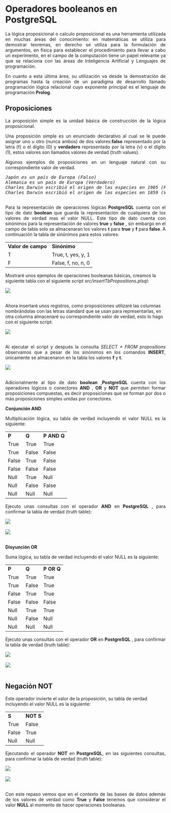 # Operadores booleanos en PostgreSQL

<p align="justify">
La lógica proposicional o calculo proposicional es una herramienta utilizada en muchas áreas del conocimiento: en matemáticas se utiliza para demostrar teoremas, en derecho se utiliza para la formulación de argumentos, en física para establecer el procedimiento para llevar a cabo un experimento, en el campo de la computación  tiene un papel relevante ya que se relaciona con las áreas de Inteligencia Artificial y Lenguajes de programación.
</p>
<p align="justify">
En cuanto a esta última área, su utilización va desde la demostración de programas hasta la creación de un paradigma de desarrollo llamado programación lógica relacional cuyo  exponente principal es el lenguaje de programación <strong>Prolog</strong>.
</p>
  <h2>Proposiciones</h2>
  <p align="justify">La proposición simple es la unidad básica de construcción de la lógica proposicional.</p>
  <p align="justify">Una proposición simple es un enunciado declarativo al cual se le puede asignar uno u otro (nunca ambos) de dos valores:<strong>falso</strong>  representado por la letra (f) o el dígito (0) y <strong>verdadero</strong> representado por la letra  (v) o el dígito (1), estos valores son llamados valores de verdad (truth values).</p>
  <p align="justify">Algunos ejemplos de proposiciones en un lenguaje natural con su correspondiente valor de verdad.</p>
  <pre>
<i>Japón es un país de Europa (Falso)</i> 
<i>Alemania es un país de Europa (Verdadero)</i> 
<i>Charles Darwin escribió el origen de las especies en 1905 (Falso)</i> 
<i>Charles Darwin escribió el origen de las especies en 1859 (Verdadero)</i>
  </pre>
  <p align="justify">Para la representación de operaciones lógicas <strong>PostgreSQL</strong> cuenta con el tipo de dato <strong>boolean</strong> que guarda la representación de cualquiera de los valores de verdad mas el valor NULL. Este tipo de dato cuenta con sinónimos para la representación de valores <strong>true</strong> y <strong>false</strong> , sin embargo en el campo de tabla solo se almacenaran los valores <strong>t</strong>  para <strong>true</strong>  y <strong>f</strong>  para <strong>false</strong>. A continuación la tabla de sinónimos para estos valores:</p>
  <table>
  <tr>
  <td><strong>Valor de campo</strong></td>
  <td><strong>Sinónimo</strong></td>
  </tr>
  <tr>
  <td>T</td>
  <td>True,  t,  yes,  y, 1</td>
  </tr>
  <tr>
  <td>F</td>
  <td>False, f, no, n, 0</td>
  </tr>
  </table>
  <p>
  Mostraré unos ejemplos de operaciones booleanas básicas, creamos la siguiente tabla con el siguiente script <i>src/insertTbPropositions.plsql</i>:
  </p>
<div>
<IMG src="images/tbPropositions.png">
</div><br>
  <p>Ahora insertaré unos registros, como proposiciones utilizaré las columnas nombrándolas con las letras standard que se usan para representarlas, en otra columna almacenaré su correspondiente valor de verdad, esto lo hago con el siguiente script.</p>
<div>
<IMG src="images/insertTbPropositions.png">
</div><br>
   <p align="justify">Al ejecutar el script y después la consulta <i>SELECT * FROM propositions</i> observamos que a pesar de los sinónimos en los comandos <strong>INSERT</strong>, únicamente se almacenaron en la tabla los valores <strong>f</strong>  y <strong>t</strong>.</p>
<div>
<IMG src="images/fig1.png">
</div><br>
<p align="justify">Adicionalmente al tipo de dato <strong>boolean</strong> ,<strong>PostgreSQL</strong> cuenta con los operadores lógicos o conectores <strong>AND</strong> , <strong>OR</strong>  y <strong>NOT</strong>  que permiten formar proposiciones compuestas, es decir proposiciones que se forman por dos o más proposiciones simples unidas por conectores.</p>
  <p></p><strong>Conjunción AND</strong>
  <p align="justify">Multiplicación lógica, su tabla de verdad incluyendo el valor NULL es la siguiente:</p>
  <table width="50%">
      <tr>
          <td><strong>P</strong></td>
          <td><strong>Q</strong></td>
          <td><strong>P AND Q</strong></td>
      </tr>
      <tr>
          <td>True</td>
          <td>True</td>
          <td>True</td>
      </tr>
      <tr>
          <td>True</td>
          <td>False</td>
          <td>False</td>
      </tr>
      <tr>
          <td>False</td>
          <td>True</td>
          <td>False</td>
      </tr>
      <tr>
          <td>False</td>
          <td>False</td>
          <td>False</td>
      </tr>
      <tr>
          <td>Null</td>
          <td>True</td>
          <td>Null</td>
      </tr>
      <tr>
          <td>Null</td>
          <td>False</td>
          <td>False</td>
      </tr>
      <tr>
          <td>Null</td>
          <td>Null</td>
          <td>Null</td>
      </tr>
  </table>
  <p align="justify">Ejecuto unas consultas con el operador <strong>AND</strong> en <strong>PostgreSQL</strong> , para confirmar la tabla de verdad (truth table):</p>
 <div>
 <IMG src="images/fig2.png">
 </div>
 <br>
 <div>
 <IMG src="images/fig3.png">
 </div><br>
    <p><strong>Disyunción OR</strong> </p>
    <p align="justify">Suma lógica, su tabla de verdad incluyendo el valor NULL es la siguiente:</p>
    <table>
        <tr>
            <td><strong>P</strong></td>
            <td><strong>Q</strong></td>
            <td><strong>P OR Q</strong></td>
        </tr>
        <tr>
            <td>True</td>
            <td>True</td>
            <td>True</td>
        </tr>
        <tr>
            <td>True</td>
            <td>False</td>
            <td>True</td>
        </tr>
        <tr>
            <td>False</td>
            <td>True</td>
            <td>True</td>
        </tr>
        <tr>
            <td>False</td>
            <td>False</td>
            <td>False</td>
        </tr>
        <tr>
            <td>Null</td>
            <td>True</td>
            <td>True</td>
        </tr>
        <tr>
            <td>Null</td>
            <td>False</td>
            <td>Null</td>
        </tr>
        <tr>
            <td>Null</td>
            <td>Null</td>
            <td>Null</td>
        </tr>
    </table>
    <p align="justify">Ejecuto unas consultas con el operador <strong>OR</strong> en <strong>PostgreSQL</strong> , para confirmar la tabla de verdad (truth table):</p>
    <div>
    <IMG src="images/fig4.png">
    </div><br>
    <div>
    <IMG src="images/fig5.png">
    </div><br>
    <p><h2>Negación NOT</h2></p>
    <p>Este operador invierte el valor de la proposición, su tabla de verdad incluyendo el valor NULL es la siguiente:</p>
    <table>
        <tr>
            <td><strong>S</strong></td>
            <td><strong>NOT S</strong></td>
        </tr>
        <tr>
            <td>True</td>
            <td>False</td>
        </tr>
        <tr>
            <td>False</td>
            <td>True</td>
        </tr>
        <tr>
            <td>Null</td>
            <td>Null</td>           
        </tr>
    </table>
    <p align="justify">Ejecutando el operador <strong>NOT</strong> en <strong>PostgreSQL</strong>, en las siguientes consultas, para confirmar la tabla de verdad (truth table):</p>
    <div>
    <IMG src="images/fig6.png"></div><br>
    <div>
    <IMG src="images/fig7.png"></div><br>
<p align="justify">
Con este repaso vemos que en el contexto de las bases de datos además de los valores de verdad como <strong>True</strong> y <strong>False</strong> tenemos que considerar el valor <strong>NULL</strong> al momento de hacer operaciones booleanas.
</p>
